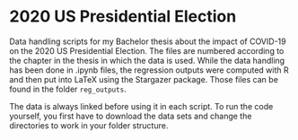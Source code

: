 # 2020 US Presidential Election
Data handling scripts for my Bachelor thesis about the impact of COVID-19 on the 2020 US Presidential Election. The files are numbered according to the chapter in the thesis in which the data is used. While the data handling has been done in .ipynb files, the regression outputs were computed with R and then put into LaTeX using the Stargazer package. Those files can be found in the folder `reg_outputs`.

The data is always linked before using it in each script. To run the code yourself, you first have to download the data sets and change the directories to work in your folder structure.
